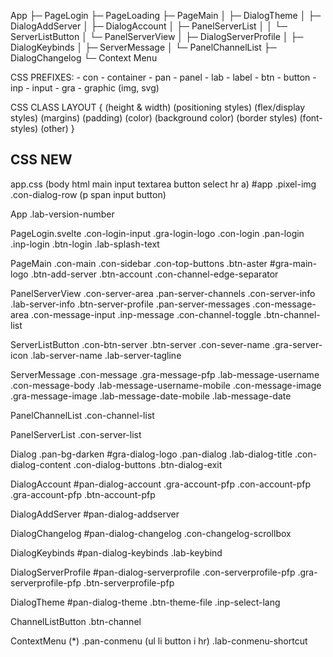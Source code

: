 App
 ├─ PageLogin
 ├─ PageLoading
 ├─ PageMain
 │   ├─ DialogTheme
 │   ├─ DialogAddServer
 │   ├─ DialogAccount
 │   ├─ PanelServerList
 │   │   └─ ServerListButton
 │   └─ PanelServerView
 │       ├─ DialogServerProfile
 │       ├─ DialogKeybinds
 │       ├─ ServerMessage
 │       └─ PanelChannelList
 ├─ DialogChangelog
 └─ Context Menu


CSS PREFIXES:
    - con - container
    - pan - panel
    - lab - label
    - btn - button
    - inp - input
    - gra - graphic (img, svg)


CSS CLASS LAYOUT {
    (height & width)
    (positioning styles)
    (flex/display styles)
    (margins)
    (padding)
    (color)
    (background color)
    (border styles)
    (font-styles)
    (other)
}

CSS NEW
-------

app.css
    (body html main input textarea button select hr a)
    #app
    .pixel-img
    .con-dialog-row (p span input button)

App
    .lab-version-number

PageLogin.svelte
    .con-login-input
    .gra-login-logo
    .con-login
    .pan-login
    .inp-login
    .btn-login
    .lab-splash-text

PageMain
    .con-main
        .con-sidebar
            .con-top-buttons
                .btn-aster
                    #gra-main-logo
                .btn-add-server
                .btn-account
        .con-channel-edge-separator

PanelServerView
    .con-server-area
        .pan-server-channels
            .con-server-info
                .lab-server-info
                .btn-server-profile
        .pan-server-messages
            .con-message-area
            .con-message-input
                .inp-message
            .con-channel-toggle
                .btn-channel-list

ServerListButton
    .con-btn-server
        .btn-server
            .con-sever-name
                .gra-server-icon
                .lab-server-name
            .lab-server-tagline

ServerMessage
    .con-message
        .gra-message-pfp
        .lab-message-username
        .con-message-body
            .lab-message-username-mobile
        .con-message-image
            .gra-message-image
        .lab-message-date-mobile
        .lab-message-date

PanelChannelList
    .con-channel-list

PanelServerList
    .con-server-list

Dialog
    .pan-bg-darken
        #gra-dialog-logo
        .pan-dialog
        .lab-dialog-title
        .con-dialog-content
        .con-dialog-buttons
            .btn-dialog-exit

DialogAccount
    #pan-dialog-account
        .gra-account-pfp
        .con-account-pfp
            .gra-account-pfp
            .btn-account-pfp

DialogAddServer
    #pan-dialog-addserver

DialogChangelog
    #pan-dialog-changelog
    .con-changelog-scrollbox

DialogKeybinds
    #pan-dialog-keybinds
    .lab-keybind

DialogServerProfile
    #pan-dialog-serverprofile
        .con-serverprofile-pfp
            .gra-serverprofile-pfp
            .btn-serverprofile-pfp

DialogTheme
    #pan-dialog-theme
        .btn-theme-file
        .inp-select-lang

ChannelListButton
    .btn-channel

ContextMenu
    (*)
    .pan-conmenu (ul li button i hr)
        .lab-conmenu-shortcut